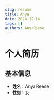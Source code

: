 ```yaml
---
slug: resume
title: Anya
date: 2024-12-14
tags: []
authors: AnyaReese
---
```


# 个人简历

## 基本信息

- **姓名**：Anya Reese
- **性别**：女


